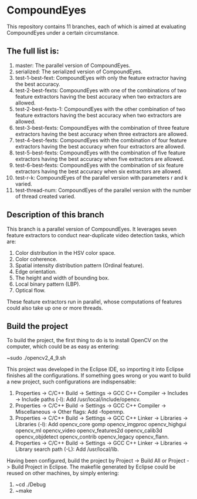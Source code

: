 # CompoundEyes

This repository contains 11 branches, each of which is aimed at evaluating CompoundEyes under a certain circumstance.

## The full list is:

1. master: The parallel version of CompoundEyes.
2. serialized: The serialized version of CompoundEyes.
3. test-1-best-fext: CompoundEyes with only the feature extractor having the best accuracy.
4. test-2-best-fexts: CompoundEyes with one of the combinations of two feature extractors having the best accuracy when two extractors are allowed.
5. test-2-best-fexts-1: CompoundEyes with the other combination of two feature extractors having the best accuracy when two extractors are allowed.
6. test-3-best-fexts: CompoundEyes with the combination of three feature extractors having the best accuracy when three extractors are allowed.
7. test-4-best-fexts: CompoundEyes with the combination of four feature extractors having the best accuracy when four extractors are allowed.
8. test-5-best-fexts: CompoundEyes with the combination of five feature extractors having the best accuracy when five extractors are allowed.
9. test-6-best-fexts: CompoundEyes with the combination of six feature extractors having the best accuracy when six extractors are allowed.
10. test-r-k: CompoundEyes of the parallel version with parameters r and k varied.
11. test-thread-num: CompoundEyes of the parallel version with the number of thread created varied.

## Description of this branch

This branch is a parallel version of CompoundEyes. It leverages seven feature extractors to conduct near-duplicate video detection tasks, which are:

1. Color distribution in the HSV color space.
2. Color coherence.
3. Spatial intensity distribution pattern (Ordinal feature).
4. Edge orientation.
5. The height and width of bounding box.
6. Local binary pattern (LBP).
7. Optical flow.

These feature extractors run in parallel, whose computations of features could also take up one or more threads.

## Build the project

To build the project, the first thing to do is to install OpenCV on the computer, which could be as easy as entering:

~sudo ./opencv2\_4\_9.sh

This project was developed in the Eclipse IDE, so importing it into Eclipse finishes all the configurations. If something goes wrong or you want to build a new project, such configurations are indispensable:

1. Properties -> C/C++ Build -> Settings -> GCC C++ Compiler -> Includes -> Include paths (-l): Add /usr/local/include/opencv.
2. Properties -> C/C++ Build -> Settings -> GCC C++ Compiler -> Miscellaneous -> Other flags: Add -fopenmp.
3. Properties -> C/C++ Build -> Settings -> GCC C++ Linker -> Libraries -> Libraries (-l): Add opencv\_core gomp opencv\_imgproc opencv\_highgui opencv\_ml opencv\_video opencv\_features2d opencv\_calib3d opencv\_objdetect opencv\_contrib opencv\_legacy opencv\_flann.
4. Properties -> C/C++ Build -> Settings -> GCC C++ Linker -> Libraries -> Library search path (-L): Add /usr/local/lib.

Having been configured, build the project by Project -> Build All or Project -> Build Project in Eclipse. The makefile generated by Eclipse could be reused on other machines, by simply entering:
1. ~cd ./Debug
2. ~make

